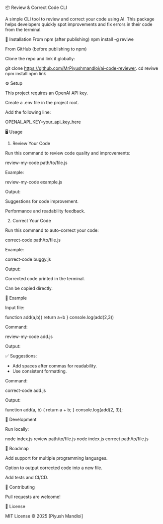 📦 Review & Correct Code CLI

A simple CLI tool to review and correct your code using AI. This package helps developers quickly spot improvements and fix errors in their code from the terminal.

🚀 Installation
From npm (after publishing)
npm install -g reviwe

From GitHub (before publishing to npm)

Clone the repo and link it globally:

git clone https://github.com/MrPiyushmandloi/ai-code-reviewer.
cd reviwe
npm install
npm link

⚙️ Setup

This project requires an OpenAI API key.

Create a .env file in the project root.

Add the following line:

OPENAI_API_KEY=your_api_key_here

🖥️ Usage
1. Review Your Code

Run this command to review code quality and improvements:

review-my-code path/to/file.js


Example:

review-my-code example.js


Output:

Suggestions for code improvement.

Performance and readability feedback.

2. Correct Your Code

Run this command to auto-correct your code:

correct-code path/to/file.js


Example:

correct-code buggy.js


Output:

Corrected code printed in the terminal.

Can be copied directly.

📖 Example

Input file:

function add(a,b){
return a+b
}
console.log(add(2,3))


Command:

review-my-code add.js


Output:

✅ Suggestions:
- Add spaces after commas for readability.
- Use consistent formatting.


Command:

correct-code add.js


Output:

function add(a, b) {
  return a + b;
}
console.log(add(2, 3));

🔧 Development

Run locally:

node index.js review path/to/file.js
node index.js correct path/to/file.js

📌 Roadmap

 Add support for multiple programming languages.

 Option to output corrected code into a new file.

 Add tests and CI/CD.

🤝 Contributing

Pull requests are welcome!

📜 License

MIT License © 2025 [Piyush Mandloi]

